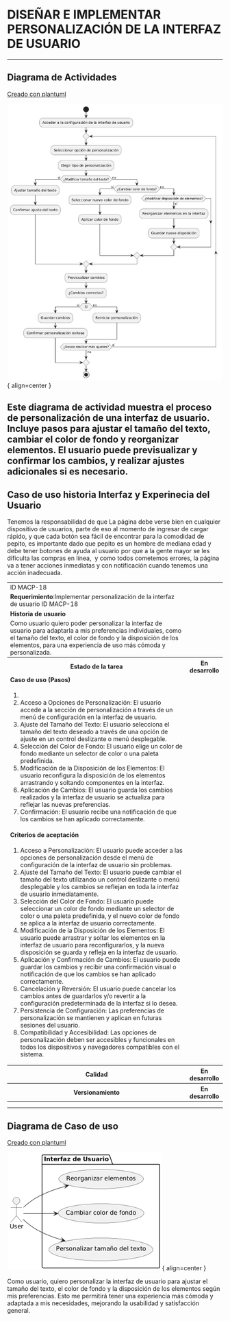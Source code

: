 # DISEÑAR E IMPLEMENTAR PERSONALIZACIÓN DE LA INTERFAZ DE USUARIO 

------

## Diagrama de Actividades
[Creado con plantuml](https://plantuml.com/es/)

![Image title](./assets/images/macp-18.png){ align=center }

Este diagrama de actividad muestra el proceso de personalización de una interfaz de usuario. Incluye pasos para ajustar el tamaño del texto, cambiar el color de fondo y reorganizar elementos. El usuario puede previsualizar y confirmar los cambios, y realizar ajustes adicionales si es necesario.
---
###

## Caso de uso historia Interfaz y Experinecia del Usuario
Tenemos la responsabilidad de que La página debe verse bien en cualquier dispositivo de usuarios, parte de eso al momento de ingresar de cargar rápido, y que cada botón sea fácil de encontrar para la comodidad de pepito, es importante dado que pepito es un hombre de mediana edad y debe tener botones de ayuda al usuario por que a la gente mayor se les dificulta las compras en línea,  y como todos cometemos errores, la página va a tener acciones inmediatas y con notificación cuando tenemos una acción inadecuada.

<table id="customers">
  <tr class="idtext principal">
    <td>ID MACP-18</td>
  </tr>
  <tr class="single text">
    <td><strong>Requerimiento</strong>:Implementar personalización de la interfaz de usuario ID MACP-18</td>
  </tr>
  <tr class="single gray">
    <td><strong>Historia de usuario</strong></td>
  </tr>
  <tr class="single text">
    <td>Como usuario quiero poder personalizar la interfaz de usuario para adaptarla a mis preferencias individuales, como el tamaño del texto, el color de fondo y la disposición de los elementos, para una experiencia de uso más cómoda y personalizada.</td>
  </tr>
  <tr class="duo">
    <th class="gray"><strong>Estado de la tarea</strong></th>
    <th>En desarrollo</th>
  </tr>
  <tr class="single gray">
    <td><strong>Caso de uso (Pasos)</strong></td>
  </tr>
  <tr class="single text">
    <td>
        <ol>
            <li>
             <li>Acceso a Opciones de Personalización: El usuario accede a la sección de personalización a través de un menú de configuración en la interfaz de usuario.</li>
            <li>Ajuste del Tamaño del Texto: El usuario selecciona el tamaño del texto deseado a través de una opción de ajuste en un control deslizante o menú desplegable.</li>
            <li>Selección del Color de Fondo: El usuario elige un color de fondo mediante un selector de color o una paleta predefinida.</li>
           <li>Modificación de la Disposición de los Elementos: El usuario reconfigura la disposición de los elementos arrastrando y soltando componentes en la interfaz.</li>
          <li>Aplicación de Cambios: El usuario guarda los cambios realizados y la interfaz de usuario se actualiza para reflejar las nuevas preferencias.</li>
          <li>Confirmación: El usuario recibe una notificación de que los cambios se han aplicado correctamente.</li>
        </ol>
    </td>
  </tr>
  <tr class="single gray">
    <td><strong>Criterios de aceptación</strong></td>
  </tr>
  <tr class="single text">
    <td>
        <ol>
                  <li>Acceso a Personalización: El usuario puede acceder a las opciones de personalización desde el menú de configuración de la interfaz de usuario sin problemas.</li>
                  <li>Ajuste del Tamaño del Texto: El usuario puede cambiar el tamaño del texto utilizando un control deslizante o menú desplegable y los cambios se reflejan en toda la interfaz de usuario inmediatamente.</li>
                  <li>Selección del Color de Fondo: El usuario puede seleccionar un color de fondo mediante un selector de color o una paleta predefinida, y el nuevo color de fondo se aplica a la interfaz de usuario correctamente.</li>
                  <li>Modificación de la Disposición de los Elementos: El usuario puede arrastrar y soltar los elementos en la interfaz de usuario para reconfigurarlos, y la nueva disposición se guarda y refleja en la interfaz de usuario.</li>
                  <li>Aplicación y Confirmación de Cambios: El usuario puede guardar los cambios y recibir una confirmación visual o notificación de que los cambios se han aplicado correctamente.</li>
                  <li>Cancelación y Reversión: El usuario puede cancelar los cambios antes de guardarlos y/o revertir a la configuración predeterminada de la interfaz si lo desea.</li>
                  <li>Persistencia de Configuración: Las preferencias de personalización se mantienen y aplican en futuras sesiones del usuario.</li>
                  <li>Compatibilidad y Accesibilidad: Las opciones de personalización deben ser accesibles y funcionales en todos los dispositivos y navegadores compatibles con el sistema.</li>
 <tr class="duo">
    <th class="gray"><strong>Calidad</strong></th>
    <th>En desarrollo</th>
  </tr>
  <tr class="duo">
    <th class="gray"><strong>Versionamiento</strong></th>
    <th>En desarrollo</th>
  </tr>
</table>



---
## Diagrama de Caso de uso
[Creado con plantuml](https://plantuml.com/es/)

![Image title](./assets/images/DIAGRAMAS%20DE%20CASO%20DE%20USO/CASO18.png){ align=center }

Como usuario, quiero personalizar la interfaz de usuario para ajustar el tamaño del texto, el color de fondo y la disposición de los elementos según mis preferencias. Esto me permitirá tener una experiencia más cómoda y adaptada a mis necesidades, mejorando la usabilidad y satisfacción general.
 